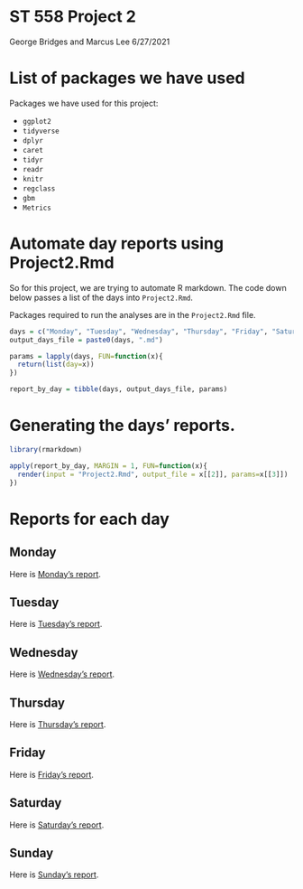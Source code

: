 ST 558 Project 2
================
George Bridges and Marcus Lee
6/27/2021

# List of packages we have used

Packages we have used for this project:

-   `ggplot2`
-   `tidyverse`
-   `dplyr`
-   `caret`
-   `tidyr`
-   `readr`
-   `knitr`
-   `regclass`
-   `gbm`
-   `Metrics`

# Automate day reports using Project2.Rmd

So for this project, we are trying to automate R markdown. The code down
below passes a list of the days into `Project2.Rmd`.

Packages required to run the analyses are in the `Project2.Rmd` file.

``` r
days = c("Monday", "Tuesday", "Wednesday", "Thursday", "Friday", "Saturday","Sunday")
output_days_file = paste0(days, ".md")

params = lapply(days, FUN=function(x){
  return(list(day=x))
})

report_by_day = tibble(days, output_days_file, params)
```

# Generating the days’ reports.

``` r
library(rmarkdown)

apply(report_by_day, MARGIN = 1, FUN=function(x){
  render(input = "Project2.Rmd", output_file = x[[2]], params=x[[3]])
})
```

# Reports for each day

## Monday

Here is [Monday’s report](Monday.md).

## Tuesday

Here is [Tuesday’s report](Tuesday.md).

## Wednesday

Here is [Wednesday’s report](Wednesday.md).

## Thursday

Here is [Thursday’s report](Thursday.md).

## Friday

Here is [Friday’s report](Friday.md).

## Saturday

Here is [Saturday’s report](Saturday.md).

## Sunday

Here is [Sunday’s report](Sunday.md).
